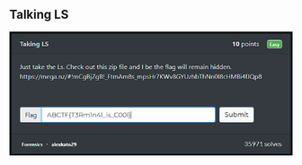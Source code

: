 ## Talking LS

![Talking LS - Forensics](https://raw.githubusercontent.com/raxh918/CTF/refs/heads/main/ctflearn.com/Talking%20LS/Screenshot%202024-11-24%20095525.png)